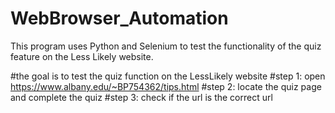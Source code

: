 # WebBrowser_Automation

This program uses Python and Selenium to test the functionality of the quiz feature on the Less Likely website.

#the goal is to test the quiz function on the LessLikely website
#step 1: open https://www.albany.edu/~BP754362/tips.html
#step 2: locate the quiz page and complete the quiz
#step 3: check if the url is the correct url
